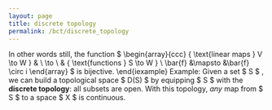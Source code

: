 ```yaml
---
layout: page
title: discrete topology
permalink: /bct/discrete_topology
---
```

In other words still, the function $ \begin{array}{ccc} { \text{linear maps } V \to W } & \ \to \ & { \text{functions } S \to W } \ \bar{f} &\mapsto &\bar{f} \circ i \end{array} $ is bijective. \end{iexample} Example: Given a set $ S $ , we can build a topological space $ D(S) $ by equipping $ S $ with the **discrete topology**: all subsets are open. With this topology, *any* map from $ S $ to a space $ X $ is continuous.
